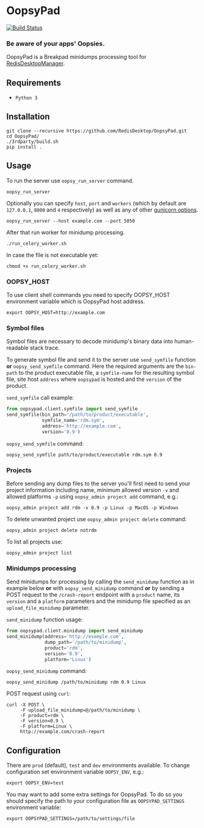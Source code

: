 # OopsyPad 
[![Build Status](https://travis-ci.org/RedisDesktop/OopsyPad.svg?branch=master)](https://travis-ci.org/RedisDesktop/OopsyPad)

### Be aware of your apps' Oopsies.
OopsyPad is a Breakpad minidumps processing tool for [RedisDesktopManager](https://github.com/uglide/RedisDesktopManager).

## Requirements
- `Python 3`

## Installation
```shell
git clone --recursive https://github.com/RedisDesktop/OopsyPad.git
cd OopsyPad/
./3rdparty/build.sh
pip install .
```

## Usage
To run the server use `oopsy_run_server` command.
```shell
oopsy_run_server
```
Optionally you can specify `host`, `port` and `workers` (which by default are `127.0.0.1`, `8000` and `4` respectively) as well as any of other [gunicorn options](http://docs.gunicorn.org/en/stable/settings.html).
```shell
oopsy_run_server --host example.com --port 5050
```
After that run worker for minidump processing.
```shell
./run_celery_worker.sh
```
In case the file is not executable yet:
```shell
chmod +x run_celery_worker.sh
```

### OOPSY_HOST 
To use client shell commands you need to specify OOPSY_HOST environment variable which is OopsyPad host address.
```shell
export OOPSY_HOST=http://example.com
```

### Symbol files
Symbol files are necessary to decode minidump's binary data into human-readable stack trace.

To generate symbol file and send it to the server use `send_symfile` function __or__ `oopsy_send_symfile` command.
Here the required arguments are the `bin-path` to the product executable file, a `symfile-name` for the resulting symbol file, site host `address` where `oopsypad` is hosted and the `version` of the product.

`send_symfile` call example:
```python
from oopsypad.client.symfile import send_symfile
send_symfile(bin_path='/path/to/product/executable',
             symfile_name='rdm.sym',
             address='http://example.com',
             version='0.9')
```
`oopsy_send_symfile` command:
```shell
oopsy_send_symfile path/to/product/executable rdm.sym 0.9
```

### Projects
Before sending any dump files to the server you'll first need to send your project information including name, minimum allowed version `-v` and allowed platforms `-p` using `oopsy_admin project add` command, e.g.:
```shell
oopsy_admin project add rdm -v 0.9 -p Linux -p MacOS -p Windows
```
To delete unwanted project use `oopsy_admin project delete` command:
```shell
oopsy_admin project delete notrdm
```
To list all projects use:
```shell
oopsy_admin project list
```

### Minidumps processing
Send minidumps for processing by calling the `send_minidump` function as in example below 
__or__ with `oopsy_send_minidump` command 
__or__ by sending a POST request to the `/crash-report` endpoint with a `product` name, its `version` and a `platform` parameters and the minidump file specified as an `upload_file_minidump` parameter.

`send_minidump` function usage:
```python
from oopsypad.client.minidump import send_minidump
send_minidump(address='http://example.com',
              dump_path='/path/to/minidump',
              product='rdm',
              version='0.9',
              platform='Linux')
```
`oopsy_send_minidump` command:
```shell
oopsy_send_minidump /path/to/minidump rdm 0.9 Linux
```
POST request using `curl`:
```shell
curl -X POST \
     -F upload_file_minidump=@/path/to/minidump \
     -F product=rdm \
     -F version=0.9 \
     -F platform=Linux \
     http://example.com/crash-report
```

## Configuration
There are `prod` (default), `test` and `dev` environments available. To change configuration set environment variable `OOPSY_ENV`, e.g.:
```shell
export OOPSY_ENV=test
```
You may want to add some extra settings for OopsyPad.
To do so you should specify the path to your configuration file as `OOPSYPAD_SETTINGS` environment variable:
```shell
export OOPSYPAD_SETTINGS=/path/to/settings/file
```
